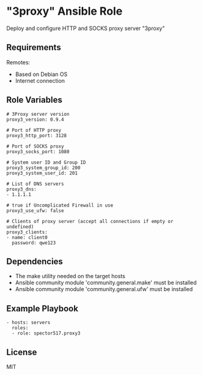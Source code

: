 "3proxy" Ansible Role
=========

Deploy and configure HTTP and SOCKS proxy server "3proxy"

Requirements
------------

Remotes:
- Based on Debian OS
- Internet connection

Role Variables
--------------

```
# 3Proxy server version
proxy3_version: 0.9.4

# Port of HTTP proxy
proxy3_http_port: 3128

# Port of SOCKS proxy
proxy3_socks_port: 1080

# System user ID and Group ID
proxy3_system_group_id: 200
proxy3_system_user_id: 201

# List of DNS servers
proxy3_dns:
- 1.1.1.1

# true if Uncomplicated Firewall in use
proxy3_use_ufw: false

# Clients of proxy server (accept all connections if empty or undefined)
proxy3_clients:
- name: client0
  password: qwe123
```

Dependencies
------------

- The make utility needed on the target hosts
- Ansible community module 'community.general.make' must be installed
- Ansible community module 'community.general.ufw' must be installed

Example Playbook
----------------

```
- hosts: servers
  roles:
  - role: spector517.proxy3
```

License
-------

MIT
